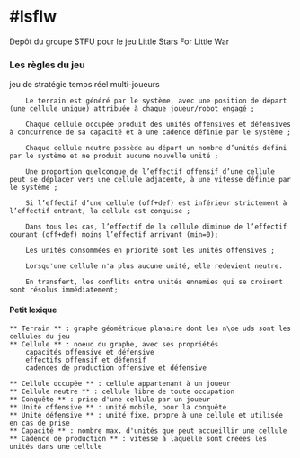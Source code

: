 #lsflw
=====

Depôt du groupe STFU pour le jeu Little Stars For Little War

### Les règles du jeu

jeu de stratégie temps réel multi-joueurs

        Le terrain est généré par le système, avec une position de départ (une cellule unique) attribuée à chaque joueur/robot engagé ; 

        Chaque cellule occupée produit des unités offensives et défensives à concurrence de sa capacité et à une cadence définie par le système ;

        Chaque cellule neutre possède au départ un nombre d’unités défini par le système et ne produit aucune nouvelle unité ; 

        Une proportion quelconque de l’effectif offensif d’une cellule peut se déplacer vers une cellule adjacente, à une vitesse définie par le système ; 

        Si l’effectif d’une cellule (off+def) est inférieur strictement à l’effectif entrant, la cellule est conquise ; 

        Dans tous les cas, l’effectif de la cellule diminue de l’effectif courant (off+def) moins l’effectif arrivant (min=0); 

        Les unités consommées en priorité sont les unités offensives ; 

        Lorsqu'une cellule n'a plus aucune unité, elle redevient neutre.

        En transfert, les conflits entre unités ennemies qui se croisent sont résolus immédiatement;

#### Petit lexique

    ** Terrain ** : graphe géométrique planaire dont les n\oe uds sont les cellules du jeu
    ** Cellule ** : noeud du graphe, avec ses propriétés
        capacités offensive et défensive
        effectifs offensif et défensif
        cadences de production offensive et défensive

    ** Cellule occupée ** : cellule appartenant à un joueur
    ** Cellule neutre ** : cellule libre de toute occupation
    ** Conquête ** : prise d'une cellule par un joueur
    ** Unité offensive ** : unité mobile, pour la conquête
    ** Unité défensive ** : unité fixe, propre à une cellule et utilisée en cas de prise
    ** Capacité ** : nombre max. d'unités que peut accueillir une cellule
    ** Cadence de production ** : vitesse à laquelle sont créées les unités dans une cellule
